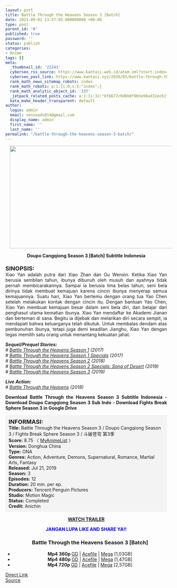 ```yaml
---
layout: post
title: Battle Through the Heavens Season 3 [Batch]
date: 2021-09-02 13:57:05.000000000 +00:00
type: post
parent_id: '0'
published: true
password: ''
status: publish
categories:
- Anime
tags: []
meta:
  _thumbnail_id: '22243'
  cyberseo_rss_source: https://www.kantaii.web.id/atom.xml?start-index=1&max-results=150
  cyberseo_post_link: https://www.kantaii.xyz/2020/03/battle-through-the-heavens-season-3-batch.html
  rank_math_news_sitemap_robots: index
  rank_math_robots: a:1:{i:0;s:5:"index";}
  rank_math_analytic_object_id: '337'
  _jetpack_related_posts_cache: a:1:{s:32:"8f6677c9d6b0f903e98ad32ec61f8deb";a:2:{s:7:"expires";i:1651896485;s:7:"payload";a:0:{}}}
  kata_make_header_transparent: default
author:
  login: admin
  email: senseads014@gmail.com
  display_name: admin
  first_name: ''
  last_name: ''
permalink: "/battle-through-the-heavens-season-3-batch/"
---
```

<div class="separator" style="clear: both; text-align: center;"><a href="https://1.bp.blogspot.com/-wduxesinJJg/XfLA_lacpyI/AAAAAAAABO4/HnmcQRVdWF4ym9c9HAkxc6qtM8EqRDnBACLcBGAsYHQ/s1600/Battle%2BThrough%2Bthe%2BHeavens%2BSeason%2B3.jpg" style="margin-left: 1em; margin-right: 1em;"><img border="0" data-original-height="566" data-original-width="1132" height="320" src="{{ site.baseurl }}/assets/2021/09/Battle%2BThrough%2Bthe%2BHeavens%2BSeason%2B3.jpg" width="640" /></a></div>
<p>
<div style="text-align: center;"><b>Doupo Cangqiong Season 3 [Batch] Subtitle Indonesia</b><br /><b><span style="font-size: large;"><br /></span></b>
<div style="text-align: left;"><b><span style="font-size: large;">SINOPSIS:</span></b></div>
<div style="text-align: justify;">Xiao Yan adalah putra dari Xiao Zhan dan Gu Wenxin. Ketika Xiao Yan berusia sembilan tahun, ibunya dibunuh oleh musuh dan ayahnya tidak pernah membicarakannya. Sampai ia berusia lima belas tahun, seni bela dirinya tidak membuat kemajuan karena cincin ibunya menyerap semua kemajuannya. Suatu hari, Xiao Yan bertemu dengan orang tua Yao Chen setelah melakukan kontak dengan cincin itu. Dengan bantuan Yao Chen, Xiao Yan membuat kemajuan besar dalam seni bela diri, dan belajar dari penghasut utama kematian ibunya. Xiao Yan mendaftar ke Akademi Jianan dan berteman di sana. Begitu ia dijebak dan melarikan diri secara sempit, ia mendapati bahwa keluarganya telah dikutuk. Untuk membalas dendam atas pembunuhan ibunya, tetapi juga demi keadilan Jianghu, Xiao Yan dengan tegas memilih satu orang untuk menantang kekuatan jahat.</p>
<p><i><b>Sequel/Prequel Stories:</b></i><br /><i># <a href="https://www.kantaii.xyz/2020/03/battle-through-the-heavens-season-1-batch.html" target="_blank" rel="noopener">Battle Through the Heavens Season 1</a> (2017)</i><br /><i># <a href="https://www.kantaii.xyz/2020/03/battle-through-the-heavens-season-1-specials.html" target="_blank" rel="noopener">Battle Through the Heavens Season 1 Specials</a> (2017)</i><br /><i># <a href="https://www.kantaii.xyz/2020/03/battle-through-the-heavens-season-2-batch.html" target="_blank" rel="noopener">Battle Through the Heavens Season 2</a> (2018)</i><br /><i># <a href="https://www.kantaii.xyz/2020/03/battle-through-the-heavens-season-2-specials-song-of-desert-batch.html" target="_blank" rel="noopener">Battle Through the Heavens Season 2 Specials: Song of Desert</a> (2019)</i><br /><i># <a href="https://www.kantaii.xyz/2020/03/battle-through-the-heavens-season-3-batch.html" target="_blank" rel="noopener">Battle Through the Heavens Season 3</a> (2019)</i></p>
<p><i><b>Live Action:</b></i><br /><i># <a href="https://www.kantaii.xyz/2020/09/battle-through-the-heavens-2018-live-action-batch.html" target="_blank" rel="noopener">Battle Through the Heavens</a> (2018)</i></p>
<p><b>Download Battle Through the Heavens Season 3 Subtitle Indonesia - Download Doupo Cangqiong Season 3 Sub Indo - Download Fights Break Sphere Season 3 in Google Drive</b></div>
<p><a name="more"></a>
<div style="background-color: #f3f3f3; padding: 10px; text-align: left;"><b><span style="font-size: large;">INFORMASI:</span></b><br /><b>Title:</b> Battle Through the Heavens Season 3 / Doupo Cangqiong Season 3 / Fights Break Sphere Season 3 / 斗破苍穹 第3季<br /><b>Score:</b> 8.75 〈 <a href="https://myanimelist.net/anime/38436/Doupo_Cangqiong_3rd_Season?q=doupo" target="_blank" rel="noopener">MyAnimeList</a> 〉<br /><b>Version:</b> Donghua China<br /><b>Type:</b> ONA<br /><b>Genres:</b> Action, Adventure, Demons, Supernatural, Romance, Martial Arts, Fantasy<br /><b>Released:</b> Jul 21, 2019<br /><b>Season:</b> 3<br /><b>Episodes:</b> 12<br /><b>Duration:</b> 20 min. per ep.<br /><b>Producers:</b> Tencent Penguin Pictures<br /><b>Studio:</b> Motion Magic<br /><b>Status:</b> Completed<br /><b>Credit:</b> Anichin</div>
<p>
<div style="text-align: center;"><b><a href="https://www.youtube.com/watch?v=ktyWsoS18uM" target="_blank" rel="noopener">WATCH TRAILER</a></b></div>
<p>
<div style="text-align: center;"><b><span style="color: blue;">JANGAN LUPA LIKE AND SHARE YA!!</span></b></div>
<div class="dl">
<ul />
<h3 style="text-align: center;">Battle Through the Heavens Season 3 [Batch]</h3>
<li style="text-align: center;"><b>Mp4 360p </b><a href="https://apk.miuiku.com/Bnh832om" target="_blank" rel="noopener">GD</a> | <a href="https://semawur.com/vcUXJh7K9" target="_blank" rel="noopener">Acefile</a> | <a href="https://apk.miuiku.com/tKmfJR" target="_blank" rel="noopener">Mega</a> [1,03GB]</li>
<li style="text-align: center;"><b>Mp4 480p </b><a href="https://apk.miuiku.com/3STFSWEzp" target="_blank" rel="noopener">GD</a> | <a href="https://semawur.com/qV5p" target="_blank" rel="noopener">Acefile</a> | <a href="https://apk.miuiku.com/5jiQjrvAx" target="_blank" rel="noopener">Mega</a> [1,47GB]</li>
<li style="text-align: center;"><b>Mp4 720p </b><a href="https://apk.miuiku.com/pPrQG" target="_blank" rel="noopener">GD</a> | <a href="https://semawur.com/G5ajYZqV28ow" target="_blank" rel="noopener">Acefile</a> | <a href="https://apk.miuiku.com/7pJnQP" target="_blank" rel="noopener">Mega</a> [2,57GB]</li>
</div>
</div>
<link rel="stylesheet" href="https://cdnjs.cloudflare.com/ajax/libs/font-awesome/4.7.0/css/font-awesome.min.css" />
<div class="divbtn"> <a href="https://handymansurrender.com/fihup8buzv?key=94550f7ce39444073321dde3b8782f97" class="btn"><i class="fa fa-download"></i> Direct Link</a> <br /><a href="https://www.kantaii.xyz/2020/03/battle-through-the-heavens-season-3-batch.html">Source</a> </div>
